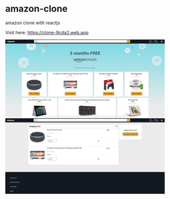 # amazon-clone
amazon clone with reactjs

Visit here: https://clone-9cda2.web.app

![Screenshot_Home](https://github.com/maclyn02/amazon-clone/blob/main/amazon-clone/src/images/ScreenshotHomePage.png)
![Screenshot_Checkout](https://github.com/maclyn02/amazon-clone/blob/main/amazon-clone/src/images/ScreenshotCheckout.png)
